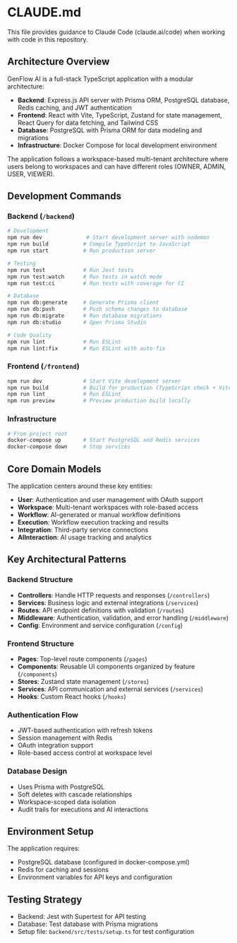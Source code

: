 # CLAUDE.md

This file provides guidance to Claude Code (claude.ai/code) when working with code in this repository.

## Architecture Overview

GenFlow AI is a full-stack TypeScript application with a modular architecture:

- **Backend**: Express.js API server with Prisma ORM, PostgreSQL database, Redis caching, and JWT authentication
- **Frontend**: React with Vite, TypeScript, Zustand for state management, React Query for data fetching, and Tailwind CSS
- **Database**: PostgreSQL with Prisma ORM for data modeling and migrations
- **Infrastructure**: Docker Compose for local development environment

The application follows a workspace-based multi-tenant architecture where users belong to workspaces and can have different roles (OWNER, ADMIN, USER, VIEWER).

## Development Commands

### Backend (`/backend`)
```bash
# Development
npm run dev              # Start development server with nodemon
npm run build           # Compile TypeScript to JavaScript
npm run start           # Run production server

# Testing
npm run test            # Run Jest tests
npm run test:watch      # Run tests in watch mode
npm run test:ci         # Run tests with coverage for CI

# Database
npm run db:generate     # Generate Prisma client
npm run db:push         # Push schema changes to database
npm run db:migrate      # Run database migrations
npm run db:studio       # Open Prisma Studio

# Code Quality
npm run lint            # Run ESLint
npm run lint:fix        # Run ESLint with auto-fix
```

### Frontend (`/frontend`)
```bash
npm run dev             # Start Vite development server
npm run build           # Build for production (TypeScript check + Vite build)
npm run lint            # Run ESLint
npm run preview         # Preview production build locally
```

### Infrastructure
```bash
# From project root
docker-compose up       # Start PostgreSQL and Redis services
docker-compose down     # Stop services
```

## Core Domain Models

The application centers around these key entities:
- **User**: Authentication and user management with OAuth support
- **Workspace**: Multi-tenant workspaces with role-based access
- **Workflow**: AI-generated or manual workflow definitions
- **Execution**: Workflow execution tracking and results
- **Integration**: Third-party service connections
- **AIInteraction**: AI usage tracking and analytics

## Key Architectural Patterns

### Backend Structure
- **Controllers**: Handle HTTP requests and responses (`/controllers`)
- **Services**: Business logic and external integrations (`/services`)
- **Routes**: API endpoint definitions with validation (`/routes`)
- **Middleware**: Authentication, validation, and error handling (`/middleware`)
- **Config**: Environment and service configuration (`/config`)

### Frontend Structure
- **Pages**: Top-level route components (`/pages`)
- **Components**: Reusable UI components organized by feature (`/components`)
- **Stores**: Zustand state management (`/stores`)
- **Services**: API communication and external services (`/services`)
- **Hooks**: Custom React hooks (`/hooks`)

### Authentication Flow
- JWT-based authentication with refresh tokens
- Session management with Redis
- OAuth integration support
- Role-based access control at workspace level

### Database Design
- Uses Prisma with PostgreSQL
- Soft deletes with cascade relationships
- Workspace-scoped data isolation
- Audit trails for executions and AI interactions

## Environment Setup

The application requires:
- PostgreSQL database (configured in docker-compose.yml)
- Redis for caching and sessions
- Environment variables for API keys and configuration

## Testing Strategy

- Backend: Jest with Supertest for API testing
- Database: Test database with Prisma migrations
- Setup file: `backend/src/tests/setup.ts` for test configuration